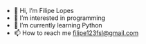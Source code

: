 - 👋 Hi, I’m Filipe Lopes
- 👀 I’m interested in programming 
- 🌱 I’m currently learning Python
- 📫 How to reach me filipe123fsl@gmail.com
